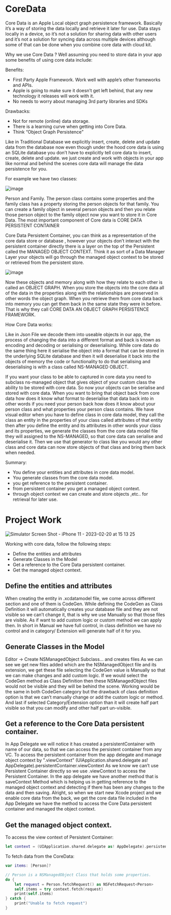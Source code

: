 # CoreData

Core Data is an Apple Local object graph persistence framework. Basically it’s a way of storing the data locally and retrieve it later for use.
Data stays locally in a device, so it’s not a solution for sharing data with other users and it’s  not a solution for syncing data across multiple devices although some of that can be done when you combine core data with cloud kit.

Why we use Core Data ?
Well assuming you need to store data in your app some benefits of using core data include:

Benefits:
+ First Party Apple Framework. Work well with apple’s other frameworks and APIs.
+ Apple is going to make sure it doesn’t get left behind, that any new technology it releases will work with it.
+ No needs to worry about managing 3rd party libraries and SDKs

Drawbacks:
+ Not for remote (online) data storage.
+ There is a learning curve when getting into Core Data.
+ Think “Object Graph Persistence”

Like in Traditional Database we explicitly insert, create, delete and update data from the database now even though under the hood core data is using an SQLite database you don’t have to explicitly tell core data to insert, create, delete and update. we just create and work with objects in your app like normal and behind the scenes core data will manage the data persistence for you.

For example we have two classes:

![image](https://user-images.githubusercontent.com/63160825/220068567-f87a1c37-2c11-476e-b454-a6ac1957950f.png)

Person and Family. The person class contains some properties and the family class has a property storing the person objects for that family. You can create a family object in several person objects and then you relate those person object to the family object now you want to store it in Core Data. 
The most important component of Core data is CORE DATA PERSISTENT CONTAINER

Core Data Persistent Container, you can think as a representation of the core data store or database , however your objects don’t interact with the persistent container directly there is a layer on the top of the Persistent called the MANAGED OBJECT CONTEXT. Think it as sort of a Data Manager Layer your objects will go through the managed object context to be stored or retrieved from the persistent store.

![image](https://user-images.githubusercontent.com/63160825/220068803-6a991f56-2745-4a9e-bfd4-a0437ab91783.png)

Now these objects and memory along with how they relate to each other is called an OBJECT GRAPH. When you store the objects into the core data all of the data in the properties along with the relationships are preserved in other words the object graph. When you retrieve them from core data back into memory you can get them back in the same state they were in before. That is why they call CORE DATA AN OBJECT GRAPH PERSISTENCE FRAMEWORK.

How Core Data works:

Like in Json File we decode them into useable objects in our app, the process of changing the data into a different format and back is known as encoding and decoding or serialising or deserialising.
While core data do the same thing here it serialise the object into a format that can be stored in the underlying SQLite database and then it will deserialise it back into the objects of memory the code or functionality to do that serialising and deserialising is with a class called NS-MANAGED OBJECT.

If you want your class to be able to captured in core data you need to subclass ns-managed  object that gives object of your custom class the ability to be stored with core data. So now your objects can be serialise and stored with core data. When you want to bring that object back from core data how does it know what format to deserialise that data back into in other words if you need your person back how does it know about your person class and what properties your person class contains.
 We have visual editor when you have to define class in core data model, they call the class an entity in the properties of your class called attributes of that entity then after you define the entity and its attributes in other words your class and its properties, we generate the classes from the core data model file they will assigned to the NS-MANAGED, so that core data can serialise and deserialise it. Then we use that generator to class like you would any other class and core data can now store objects of that class and bring them back when needed.


Summary:
+ You define your entities and attributes in core data model.
+ You generate classes from the core data model.
+ you get reference to the persistent container.
+ from persistent container you get a managed object context.
+ through object context we can create and store objects ,etc.. for retrieval for later use.

# Project Work

![Simulator Screen Shot - iPhone 11 - 2023-02-20 at 15 13 25](https://user-images.githubusercontent.com/63160825/220070187-c1dde846-76ee-4329-a4ce-0cf246a05ff6.png)

Working with core data, follow the following steps:
+ Define the entities and attributes
+ Generate Classes in the Model
+ Get a reference to the Core Data persistent container.
+ Get the managed object context.

## Define the entities and attributes

When creating the entity in .xcdatamodel file, we come across different section and one of them is CodeGen. While defining the CodeGen as Class Definition it will automatically creates your database file and they are not visible so we can’t change it, that is why we use Manually so that those files are visible.
As if want to add custom logic or custom method we can apply then. In short in Manual we have full control, in class definition we have no control and in category/ Extension will generate half of it for you. 

## Generate Classes in the Model

Editor -> Create NSManagedObject  Subclass… and creates files
As we can see we get new files added which are the NSManagedObject file and its extension, we get these file selecting the CodeGen value is Manually so that we can make changes and add custom logic. If we would select the CodeGen method as Class Definition then these NSManagedObject files would not be visible and they will be behind the scene. Working would be the same in both CodeGen category but the drawback of class definition option is that we can’t manually change or add the custom logic or method.
And last if selected Category/Extension option than it will create half part visible so that you can modify and other half part un-visible.

## Get a reference to the Core Data persistent container.

In App Delegate we will notice it has created a persistentContainer with name of our data, so that we can access the persistent container from any VC. 
To access the persistent container from the app delegate and manage object context by ".viewContext"
 (UIApplication.shared.delegate as! AppDelegate).persistentContainer.viewContext
As we know we can’t use Persistent Container directly so we use .viewContext to access the Persistent Container.
In the app delegate we have another method that is saveContext Method which is helping us in getting reference to the managed object context and detecting if there has been any changes  to the data and then saving.
Alright, so when we start new Xcode project and we enable core data from the back, we get the core data file included in the App Delegate we have the method to access the Core Data persistent container and managed the object context.  

## Get the managed object context.

To access the view context of Persistent Container:
```swift
let context = (UIApplication.shared.delegate as! AppDelegate).persistentContainer.viewContext
```

To fetch data from the CoreData:
```swift
var items: [Person]?

// Person is a NSManagedObject Class that holds some properties.
do {
    let request = Person.fetchRequest() as NSFetchRequest<Person>
    self.items = try context.fetch(request)
    print(self.items)
} catch {
    print("Unable to fetch request")
}
```

